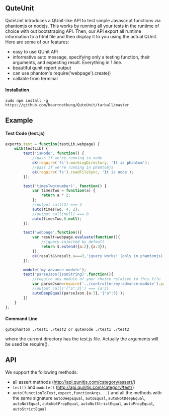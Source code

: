## QuteUnit

QuteUnit introduces a QUnit-like API to test simple Javascript functions via phantomjs or nodejs. This works by running all your tests in the runtime of choice with out bootstraping API. Then, our API export all runtime information to a html file and then display it to you using the actual QUnit. Here are some of our features:
* easy to use QUnit API
* informative auto message, specifying only a testing function, their arguments, and expecting result. Everything in 1 line.
* beautiful qunit report output
* can use phantom's require('webpage').create()
* callable from terminal

#### Installation
```
sudo npm install -g https://github.com/heartnetkung/QuteUnit/tarball/master
```

## Example

#### Test Code (test.js)
```javascript
exports.test = function(testLib,webpage) {
	with(testLib) {
		test('isNode', function() {
			//pass if we're running in node
			ok(require('fs').workingDirectory, 'It is phantom');
			//pass if we're running in phantomjs
			ok(require('fs').readFileSync, 'It is node');
		});

		test('timesTwo(number)', function() {
			var timesTwo = function(a) {
				return a * 2;
			};
			//output call(2) === 4
			auto(timesTwo, 4, 2);
			//output call(null) === 0
			auto(timesTwo,0,null);
		});

		test('webpage',function(){
			var result=webpage.evaluate(function(){
				//jquery injected by default
				return $.extend({a:2},{a:3});
			});
			ok(result&&result.a===3,'jquery works! (only in phantomjs)');
		});

		module('my-advance-module');
		test('parseJson(jsonString)',function(){
			//require any module of your choice relative to this file
			var parseJson=require('../controller/my-advance-module').parseJson;
			//output call('{"a":3}') === {a:3}
			autoDeepEqual(parseJson,{a:3},'{"a":3}');
		})
	}
};
```

#### Command Line
```
qutephantom ./test1 ./test2 or qutenode ./test1 ./test2
```
where the current directory has the test.js file. Actually the arguments will be used be require().

## API

We support the following methods:
* all assert methods (http://api.qunitjs.com/category/assert/)
* `test()` and `module()` (http://api.qunitjs.com/category/test/)
* `auto(functionToTest,expect,functionArgs...)` and all the methods with the same signature `autoDeepEqual`, `autoEqual`, `autoNotDeepEqual`, `autoNotEqual`,
	`autoNotPropEqual`, `autoNotStrictEqual`, `autoPropEqual`, `autoStrictEqual`


